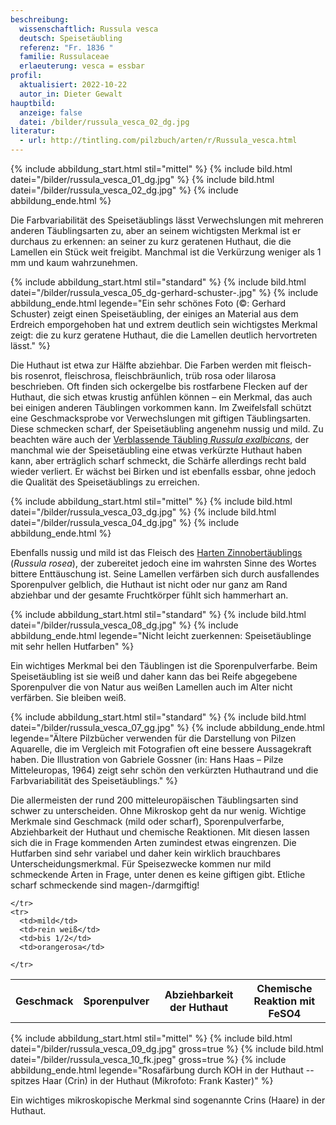 ```yaml
---
beschreibung:
  wissenschaftlich: Russula vesca
  deutsch: Speisetäubling
  referenz: "Fr. 1836 "
  familie: Russulaceae
  erlaeuterung: vesca = essbar
profil:
  aktualisiert: 2022-10-22
  autor_in: Dieter Gewalt
hauptbild:
  anzeige: false
  datei: /bilder/russula_vesca_02_dg.jpg
literatur:
  - url: http://tintling.com/pilzbuch/arten/r/Russula_vesca.html
---
```

{% include abbildung_start.html stil="mittel" %}
{% include bild.html datei="/bilder/russula_vesca_01_dg.jpg" %}
{% include bild.html datei="/bilder/russula_vesca_02_dg.jpg" %}
{% include abbildung_ende.html %}

Die Farbvariabilität des Speisetäublings lässt Verwechslungen mit mehreren anderen Täublingsarten zu, aber an seinem wichtigsten Merkmal ist er durchaus zu erkennen: an seiner zu kurz geratenen Huthaut, die die Lamellen ein Stück weit freigibt. Manchmal ist die Verkürzung weniger als 1 mm und kaum wahrzunehmen.

{% include abbildung_start.html stil="standard" %}
{% include bild.html datei="/bilder/russula_vesca_05_dg-gerhard-schuster-.jpg" %}
{% include abbildung_ende.html legende="Ein sehr schönes Foto (©: Gerhard Schuster) zeigt einen Speisetäubling, der einiges an  Material aus dem Erdreich emporgehoben hat und extrem deutlich sein wichtigstes Merkmal zeigt: die zu kurz geratene Huthaut, die die Lamellen deutlich hervortreten lässt." %}

Die Huthaut ist etwa zur Hälfte abziehbar. Die Farben werden mit fleisch- bis rosenrot, fleischrosa, fleischbräunlich, trüb rosa oder lilarosa beschrieben. Oft finden sich ockergelbe bis rostfarbene Flecken auf der Huthaut, die sich etwas krustig anfühlen können – ein Merkmal, das auch bei einigen anderen Täublingen vorkommen kann. Im Zweifelsfall schützt eine Geschmacksprobe vor Verwechslungen mit giftigen Täublingsarten. Diese schmecken scharf, der Speisetäubling angenehm nussig und mild. Zu beachten wäre auch der [Verblassende Täubling *Russula exalbicans*](/pilze/russula-exalbicans-verblassender-täubling), der manchmal wie der Speisetäubling eine etwas verkürzte Huthaut haben kann, aber erträglich scharf schmeckt, die Schärfe allerdings recht bald wieder verliert. Er wächst bei Birken und ist ebenfalls essbar, ohne jedoch die Qualität des Speisetäublings zu erreichen. 

{% include abbildung_start.html stil="mittel" %}
{% include bild.html datei="/bilder/russula_vesca_03_dg.jpg" %}
{% include bild.html datei="/bilder/russula_vesca_04_dg.jpg" %}
{% include abbildung_ende.html %}

Ebenfalls nussig und mild ist das Fleisch des [Harten Zinnobertäublings](/pilze/russula-rosea-harter-zinnobertäubling) (*Russula rosea*), der zubereitet jedoch eine im wahrsten Sinne des Wortes bittere Enttäuschung ist. Seine Lamellen verfärben sich durch ausfallendes Sporenpulver gelblich, die Huthaut ist nicht oder nur ganz am Rand abziehbar und der gesamte Fruchtkörper fühlt sich hammerhart an.

{% include abbildung_start.html stil="standard" %}
{% include bild.html datei="/bilder/russula_vesca_08_dg.jpg" %}
{% include abbildung_ende.html legende="Nicht leicht zuerkennen: Speisetäublinge mit sehr hellen Hutfarben" %}

Ein wichtiges Merkmal bei den Täublingen ist die Sporenpulverfarbe. Beim Speisetäubling ist sie weiß und daher kann das bei Reife abgegebene Sporenpulver die von Natur aus weißen Lamellen auch im Alter nicht verfärben. Sie bleiben weiß.

{% include abbildung_start.html stil="standard" %}
{% include bild.html datei="/bilder/russula_vesca_07_gg.jpg" %}
{% include abbildung_ende.html legende="Ältere Pilzbücher verwenden für die Darstellung von Pilzen Aquarelle, die im Vergleich mit Fotografien oft eine bessere Aussagekraft haben. Die Illustration von Gabriele Gossner (in: Hans Haas – Pilze Mitteleuropas, 1964) zeigt sehr schön den verkürzten Huthautrand und die Farbvariabilität des Speisetäublings." %}

Die allermeisten der rund 200 mitteleuropäischen Täublingsarten sind schwer zu unterscheiden. Ohne Mikroskop geht da nur wenig. Wichtige Merkmale sind Geschmack (mild oder scharf), Sporenpulverfarbe, Abziehbarkeit der Huthaut und chemische Reaktionen. Mit diesen lassen sich die in Frage kommenden Arten zumindest etwas eingrenzen. Die Hutfarben sind sehr variabel und daher kein wirklich brauchbares Unterscheidungsmerkmal. Für Speisezwecke kommen nur mild schmeckende Arten in Frage, unter denen es keine giftigen gibt. Etliche scharf schmeckende sind magen-/darmgiftig!

<div class="table-responsive">
  <table class="table taeubling">
    <tr>
      <th rowspan="2">Geschmack</th>
      <th rowspan="2">Sporenpulver</th>
      <th rowspan="2">Abziehbarkeit der Huthaut</th>
      <th colspan="3" class="text-center">Chemische Reaktion mit FeSO4</th>
    </tr>
    <tr>
      
      
    </tr>
    <tr>
      <td>mild</td>
      <td>rein weiß</td>
      <td>bis 1/2</td>
      <td>orangerosa</td>
       
    </tr>
  </table>
</div>

{% include abbildung_start.html stil="mittel" %}
{% include bild.html datei="/bilder/russula_vesca_09_dg.jpg" gross=true %}
{% include bild.html datei="/bilder/russula_vesca_10_fk.jpeg" gross=true %}
{% include abbildung_ende.html legende="Rosafärbung durch KOH in der Huthaut -- spitzes Haar (Crin) in der Huthaut (Mikrofoto: Frank Kaster)" %}

Ein wichtiges mikroskopische Merkmal sind sogenannte Crins (Haare) in der Huthaut.
